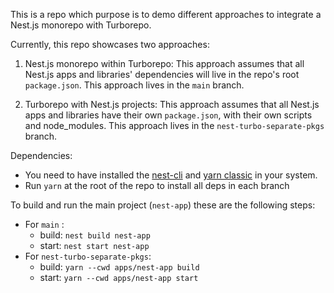 This is a repo which purpose is to demo different approaches to integrate a Nest.js monorepo with Turborepo.

Currently, this repo showcases two approaches:

1. Nest.js monorepo within Turborepo: This approach assumes that all Nest.js apps and libraries' dependencies will live in the repo's root `package.json`. This approach lives in the `main` branch.

2. Turborepo with Nest.js projects: This approach assumes that all Nest.js apps and libraries have their own `package.json`, with their own scripts and node_modules. This approach lives in the `nest-turbo-separate-pkgs` branch.

Dependencies:

- You need to have installed the [nest-cli](https://docs.nestjs.com/cli/overview) and [yarn classic](https://classic.yarnpkg.com/en/docs/install#mac-stable) in your system.
- Run `yarn` at the root of the repo to install all deps in each branch

To build and run the main project (`nest-app`) these are the following steps:

- For `main` :
  - build: `nest build nest-app`
  - start: `nest start nest-app`
- For `nest-turbo-separate-pkgs`:
  - build: `yarn --cwd apps/nest-app build`
  - start: `yarn --cwd apps/nest-app start`
